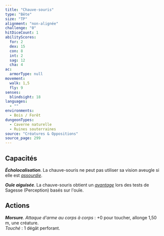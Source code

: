 ```yaml
---
title: "Chauve-souris"
type: "Bête"
size: "TP"
alignment: "non-alignée"
challenge: "0"
hitDiceCount: 1
abilityScores:
  for: 2
  dex: 15
  con: 8
  int: 2
  sag: 12
  cha: 4
ac: 
  armorType: null
movement: 
  walk: 1,5
  fly: 9
senses: 
  blindsight: 18
languages: 
  - ""
environments:
  - Bois / Forêt
dungeonTypes:
  - Caverne naturelle
  - Ruines souterraines
source: "Créatures & Oppositions"
source_page: 299
---
```

## Capacités
_**Écholocalisation**_. La chauve-souris ne peut pas utiliser sa vision aveugle si elle est [_assourdie_](/gerer-la-sante-du-personnage#assourdi).

_**Ouïe aiguisée**_. La chauve-souris obtient un [_avantage_](/utiliser-les-caracteristiques/#avantage-et-desavantage) lors des tests de Sagesse (Perception) basés sur l'ouïe.

## Actions
_**Morsure**_. _Attaque d'arme au corps à corps_ : +0 pour toucher, allonge 1,50 m, une créature.  
_Touché_ : 1 dégât perforant.
